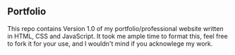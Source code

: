 ## Portfolio

This repo contains Version 1.0 of my portfolio/professional website written in HTML, CSS and JavaScript. It took me ample time to format this, feel free to fork it for your use, and I wouldn't mind if you acknowlege my work.
